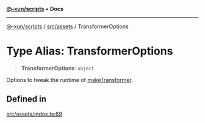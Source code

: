 [**@-xun/scripts**](../../../README.md) • **Docs**

***

[@-xun/scripts](../../../README.md) / [src/assets](../README.md) / TransformerOptions

# Type Alias: TransformerOptions

> **TransformerOptions**: `object`

Options to tweak the runtime of [makeTransformer](../functions/makeTransformer.md).

## Defined in

[src/assets/index.ts:69](https://github.com/Xunnamius/xscripts/blob/c4bd6059488244ad158454492e5cfe3fcc65a457/src/assets/index.ts#L69)
